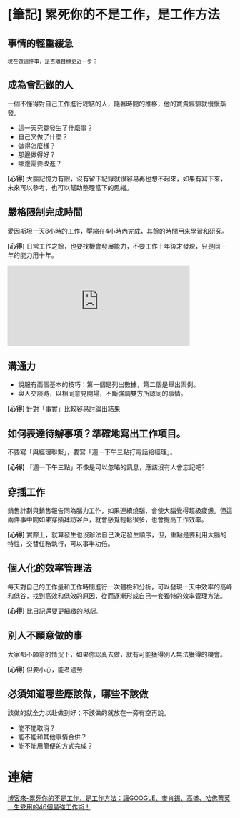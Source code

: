 # [筆記] 累死你的不是工作，是工作方法



## 事情的輕重緩急
`現在做這件事，是否離目標更近一步？`

<!--more-->
## 成為會記錄的人
一個不懂得對自己工作進行總結的人，隨著時間的推移，他的寶貴經驗就慢慢蒸發。
- 這一天究竟發生了什麼事？
- 自己又做了什麼？
- 做得怎麼樣？
-  那邊做得好？
-  哪邊需要改進？

**[心得]** 大腦記憶力有限，沒有留下紀錄就很容易再也想不起來，如果有寫下來，未來可以參考，也可以幫助整理當下的思緒。

## 嚴格限制完成時間
愛因斯坦一天8小時的工作，壓縮在4小時內完成，其餘的時間用來學習和研究。

**[心得]** 日常工作之餘，也要找機會發展能力，不要工作十年後才發現，只是同一年的能力用十年。

<iframe src="https://open.firstory.me/embed/story/clcxfaedg087y01ua225ne9lj" height="180" width="81%" frameborder="0" scrolling="no"></iframe>


## 溝通力
- 說服有兩個基本的技巧：第一個是列出數據，第二個是舉出案例。
- 與人交談時，以相同意見開場，不斷強調雙方所認同的事情。

**[心得]**  針對「事實」比較容易討論出結果

## 如何表達待辦事項？準確地寫出工作項目。
不要寫「與經理聯繫」，要寫「週一下午三點打電話給經理」。

**[心得]** 「週一下午三點」不像是可以忽略的訊息，應該沒有人會忘記吧?

## 穿插工作
銷售計劃與銷售報告同為腦力工作，如果連續燒腦，會使大腦覺得超級疲憊。但這兩件事中間如果穿插拜訪客戶，就會感覺輕鬆很多，也會提高工作效率。

**[心得]** 實際上，就算發生也沒辦法自己決定發生順序，但，重點是要利用大腦的特性，交替任務執行，可以事半功倍。

## 個人化的效率管理法
每天對自己的工作量和工作時間進行一次體檢和分析，可以發現一天中效率的高峰和低谷，找到高效和低效的原因，從而逐漸形成自己一套獨特的效率管理方法。

**[心得]**  比日記還要更細緻的*時記*。

## 別人不願意做的事
大家都不願意的情況下，如果你認真去做，就有可能獲得別人無法獲得的機會。

**[心得]** 但要小心，能者過勞

## 必須知道哪些應該做，哪些不該做
該做的就全力以赴做到好；不該做的就放在一旁有空再說。
- 能不能取消？
- 能不能和其他事情合併？
- 能不能用簡便的方式完成？

# 連結
[博客來-累死你的不是工作，是工作方法：讓GOOGLE、麥肯錫、高盛、哈佛菁英一生受用的46個最強工作術！](https://www.books.com.tw/products/0010900309)
